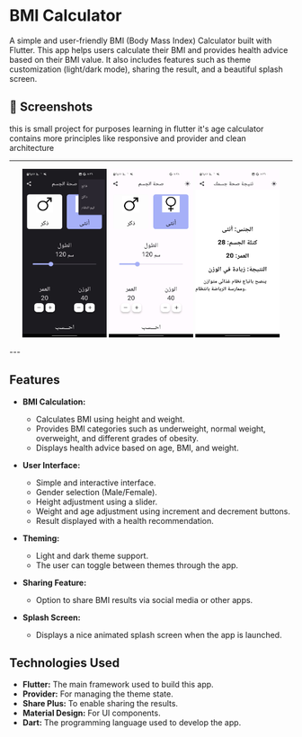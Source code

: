 # BMI Calculator

A simple and user-friendly BMI (Body Mass Index) Calculator built with Flutter. This app helps users calculate their BMI and provides health advice based on their BMI value. It also includes features such as theme customization (light/dark mode), sharing the result, and a beautiful splash screen.

## 📸 Screenshots
 this is small project for purposes learning in flutter it's age calculator contains more principles like responsive and provider and clean architecture 
 
---
<p align="center">
  <img src="https://github.com/Farea-Al-Dhelaa/bmi_calclautor/blob/main/images/Screenshots/dark_theme.jpg" width="150" height="300" />
   <img src="https://github.com/Farea-Al-Dhelaa/bmi_calclautor/blob/main/images/Screenshots/home.jpg" width="150" height="300" />
  <img src="https://github.com/Farea-Al-Dhelaa/bmi_calclautor/blob/main/images/Screenshots/result.jpg" width="150" height="300" />
</p>
---

## Features

- **BMI Calculation:** 
  - Calculates BMI using height and weight.
  - Provides BMI categories such as underweight, normal weight, overweight, and different grades of obesity.
  - Displays health advice based on age, BMI, and weight.

- **User Interface:**
  - Simple and interactive interface.
  - Gender selection (Male/Female).
  - Height adjustment using a slider.
  - Weight and age adjustment using increment and decrement buttons.
  - Result displayed with a health recommendation.

- **Theming:**
  - Light and dark theme support.
  - The user can toggle between themes through the app.

- **Sharing Feature:**
  - Option to share BMI results via social media or other apps.

- **Splash Screen:**
  - Displays a nice animated splash screen when the app is launched.

## Technologies Used

- **Flutter:** The main framework used to build this app.
- **Provider:** For managing the theme state.
- **Share Plus:** To enable sharing the results.
- **Material Design:** For UI components.
- **Dart:** The programming language used to develop the app.


